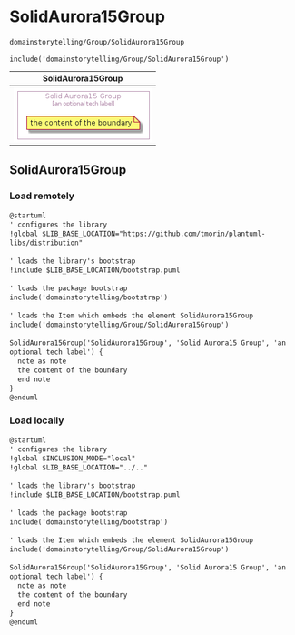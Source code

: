 # SolidAurora15Group


```text
domainstorytelling/Group/SolidAurora15Group
```

```text
include('domainstorytelling/Group/SolidAurora15Group')
```



| SolidAurora15Group |
| :---: |
| ![illustration for SolidAurora15Group](../../domainstorytelling/Group/SolidAurora15Group.Local.png) |




## SolidAurora15Group

### Load remotely
```plantuml
@startuml
' configures the library
!global $LIB_BASE_LOCATION="https://github.com/tmorin/plantuml-libs/distribution"

' loads the library's bootstrap
!include $LIB_BASE_LOCATION/bootstrap.puml

' loads the package bootstrap
include('domainstorytelling/bootstrap')

' loads the Item which embeds the element SolidAurora15Group
include('domainstorytelling/Group/SolidAurora15Group')

SolidAurora15Group('SolidAurora15Group', 'Solid Aurora15 Group', 'an optional tech label') {
  note as note
  the content of the boundary
  end note
}
@enduml
```

### Load locally
```plantuml
@startuml
' configures the library
!global $INCLUSION_MODE="local"
!global $LIB_BASE_LOCATION="../.."

' loads the library's bootstrap
!include $LIB_BASE_LOCATION/bootstrap.puml

' loads the package bootstrap
include('domainstorytelling/bootstrap')

' loads the Item which embeds the element SolidAurora15Group
include('domainstorytelling/Group/SolidAurora15Group')

SolidAurora15Group('SolidAurora15Group', 'Solid Aurora15 Group', 'an optional tech label') {
  note as note
  the content of the boundary
  end note
}
@enduml
```

